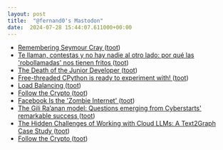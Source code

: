 ```yaml
---
layout: post
title:  "@fernand0's Mastodon"
date:  2024-07-28 15:44:07.611000+00:00
---
```

*  [Remembering Seymour Cray ](https://hackaday.com/2024/07/16/remembering-seymour-cray) ([toot](https://mastodon.social/@fernand0/112864883350579087))
*  [Te llaman, contestas y no hay nadie al otro lado: por qué las 'robollamadas' nos tienen fritos ](https://www.genbeta.com/seguridad/te-llaman-contestas-no-hay-nadie-al-otro-lado-que-robollamadas-nos-tienen-frito) ([toot](https://mastodon.social/@fernand0/112864548606380513))
*  [The Death of the Junior Developer ](https://sourcegraph.com/blog/the-death-of-the-junior-develope) ([toot](https://mastodon.social/@fernand0/112864289450392590))
*  [Free-threaded CPython is ready to experiment with! ](https://labs.quansight.org/blog/free-threaded-python-rollou) ([toot](https://mastodon.social/@fernand0/112864093335950619))
*  [Load Balancing ](https://samwho.dev/load-balancing) ([toot](https://mastodon.social/@fernand0/112863832345158846))
*  [Follow the Crypto ](https://www.followthecrypto.org) ([toot](https://mastodon.social/@fernand0/112863587260914727))
*  [Facebook Is the 'Zombie Internet' ](https://www.404media.co/email/24eb6cea-6fa6-4b98-a2d2-8c4ba33d6c04) ([toot](https://mastodon.social/@fernand0/112863398455797855))
*  [The Gili Ra’anan model: Questions emerging from Cyberstarts' remarkable success ](https://www.calcalistech.com/ctechnews/article/b1a1jn00h) ([toot](https://mastodon.social/@fernand0/112863205095758261))
*  [The Hidden Challenges of Working with Cloud LLMs: A Text2Graph Case Study ](https://www.appsilon.com/post/challenges-of-working-with-cloud-llm) ([toot](https://mastodon.social/@fernand0/112863015428183519))
*  [Follow the Crypto ](https://simonwillison.net/2024/Jul/15/follow-the-crypto/#atom-everythin) ([toot](https://mastodon.social/@fernand0/112862268643517426))
